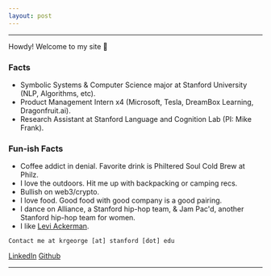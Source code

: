 ```yaml
---
layout: post
---
```


***
Howdy! Welcome to my site 👋 

### Facts
* Symbolic Systems & Computer Science major at Stanford University (NLP, Algorithms, etc).
* Product Management Intern x4 (Microsoft, Tesla, DreamBox Learning, Dragonfruit.ai).
* Research Assistant at Stanford Language and Cognition Lab (PI: Mike Frank).

### Fun-ish Facts
* Coffee addict in denial. Favorite drink is Philtered Soul Cold Brew at Philz.
* I love the outdoors. Hit me up with backpacking or camping recs.
* Bullish on web3/crypto.
* I love food. Good food with good company is a good pairing.
* I dance on Alliance, a Stanford hip-hop team, & Jam Pac'd, another Stanford hip-hop team for women.
* I like [Levi Ackerman](https://youtu.be/WjiCS5Zj1hM).

```
Contact me at krgeorge [at] stanford [dot] edu
```
[LinkedIn](https://www.linkedin.com/in/kayleegeorge8/)
[Github](https://github.com/kayleegeorge)

***
